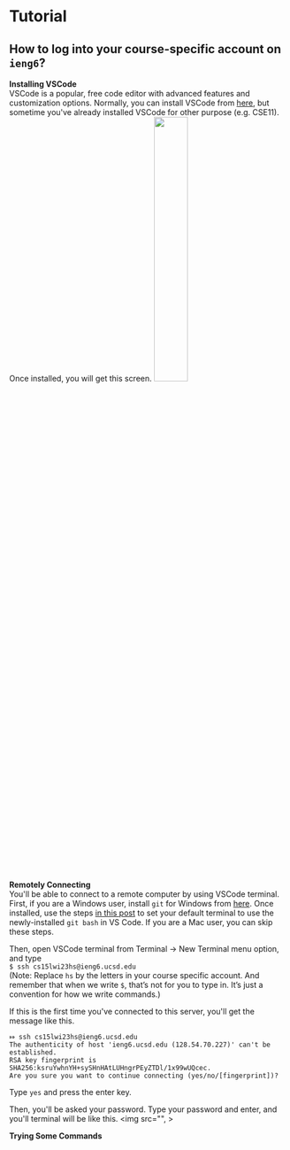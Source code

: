 # Tutorial
## How to log into your course-specific account on `ieng6`?

**Installing VSCode** <br>
VSCode is a popular, free code editor with advanced features and customization options. Normally, you can install VSCode from [here](https://code.visualstudio.com/download), but sometime you've already installed VSCode for other purpose (e.g. CSE11). Once installed, you will get this screen.
<img src="https://raw.githubusercontent.com/syasuraoka/cse15l-lab-reports/main/スクリーンショット%202023-01-16%20午前10.20.25.png" width="35%">



**Remotely Connecting** <br>
You'll be able to connect to a remote computer by using VSCode terminal. <br>
First, if you are a Windows user, install `git` for Windows from [here](). Once installed, use the steps [in this post]() to set your default terminal to use the newly-installed `git bash` in VS Code. If you are a Mac user, you can skip these steps.

Then, open VSCode terminal from Terminal → New Terminal menu option, and type <br>
`$ ssh cs15lwi23hs@ieng6.ucsd.edu` <br>
(Note: Replace `hs` by the letters in your course specific account. And remember that when we write `$`, that’s not for you to type in. It’s just a convention for how we write commands.)

If this is the first time you've connected to this server, you'll get the message like this.
```
⤇ ssh cs15lwi23hs@ieng6.ucsd.edu
The authenticity of host 'ieng6.ucsd.edu (128.54.70.227)' can't be established.
RSA key fingerprint is SHA256:ksruYwhnYH+sySHnHAtLUHngrPEyZTDl/1x99wUQcec.
Are you sure you want to continue connecting (yes/no/[fingerprint])? 
```
Type `yes` and press the enter key.

Then, you'll be asked your password. Type your password and enter, and you'll terminal will be like this.
<img src="", >

**Trying Some Commands**




